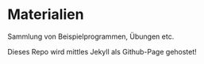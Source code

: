 # Materialien

Sammlung von Beispielprogrammen, Übungen etc.

Dieses Repo wird mittles Jekyll als Github-Page gehostet!